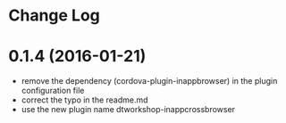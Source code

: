 # Change Log

# 0.1.4 (2016-01-21)
- remove the dependency (cordova-plugin-inappbrowser) in the plugin configuration file
- correct the typo in the readme.md
- use the new plugin name dtworkshop-inappcrossbrowser 

